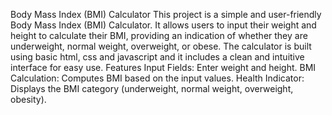 Body Mass Index (BMI) Calculator
This project is a simple and user-friendly Body Mass Index (BMI) Calculator. It allows users to input their weight and height to calculate their BMI, providing an indication of whether they are underweight, normal weight, overweight, or obese. The calculator is built using basic html, css and javascript and it includes a clean and intuitive interface for easy use.
Features
Input Fields: Enter weight and height.
BMI Calculation: Computes BMI based on the input values.
Health Indicator: Displays the BMI category (underweight, normal weight, overweight, obesity).

